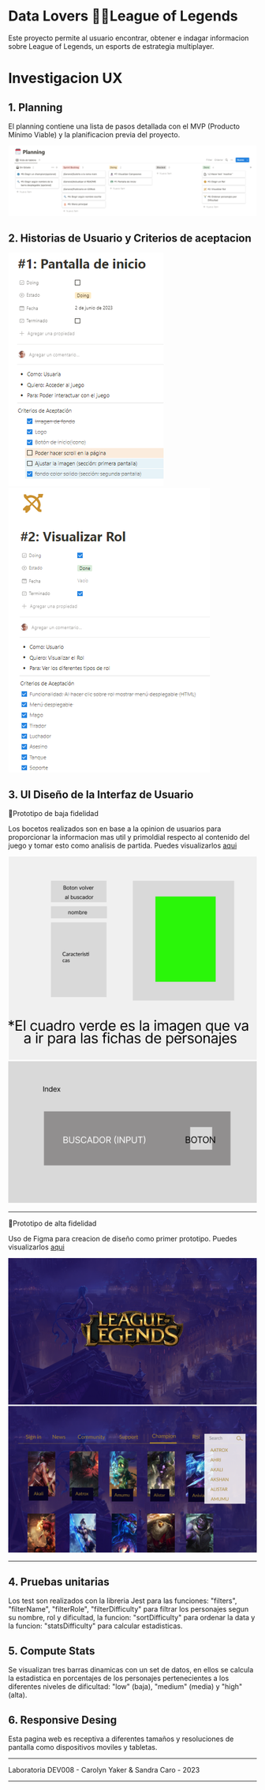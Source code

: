 # Data Lovers 🐱‍💻League of Legends

Este proyecto permite al usuario encontrar, obtener e indagar informacion sobre League of Legends, un esports de estrategia multiplayer.

# Investigacion UX
## 1. Planning

El planning contiene una lista de pasos detallada con el MVP (Producto Mínimo Viable) y la planificacion previa del proyecto. 

![Alt text](src/Img/planning.png)

## 2. Historias de Usuario y Criterios de aceptacion

![Alt text](<src/Img/Historia 1.png>)
![Alt text](<src/Img/Historia 2.png>)

## 3. UI Diseño de la Interfaz de Usuario 

🔸Prototipo de baja fidelidad 

Los bocetos realizados son en base a la opinion de usuarios para proporcionar la informacion mas util y primoldial respecto al contenido del juego y tomar esto como analisis de partida. 
Puedes visualizarlos [aqui](https://www.figma.com/file/pY6lYFKRL5IbeTae58ePR2/League-of-Legends-team-library?type=design&node-id=0-1&t=W2fgLNZGs8YJF5Uv-0)

![Alt text](<src/Img/Baja Fidelidad 1.png>)
![Alt text](<src/Img/Baja Fidelidad 2.png>)

***

🔸Prototipo de alta fidelidad 

Uso de Figma para creacion de diseño como primer prototipo. 
Puedes visualizarlos [aqui](https://www.figma.com/file/pY6lYFKRL5IbeTae58ePR2/League-of-Legends-team-library?type=design&node-id=1928-7&t=1eiSMjalcLZXZQPO-0)

![Alt text](<src/Img/Alta Fidelidad 1.png>)
![Alt text](<src/Img/Alta Fidelidad 2.png>)

***

## 4. Pruebas unitarias

Los test son realizados con la libreria Jest para las funciones: "filters", "filterName", "filterRole", "filterDifficulty" para filtrar los personajes segun su nombre, rol y dificultad, la funcion: "sortDifficulty" para ordenar la data y la funcion: "statsDifficulty" para calcular estadisticas.

## 5. Compute Stats

Se visualizan tres barras dinamicas con un set de datos, en ellos se calcula la estadistica en porcentajes de los personajes pertenecientes a los diferentes niveles de dificultad: "low" (baja), "medium" (media) y "high" (alta).

## 6. Responsive Desing

Esta pagina web es receptiva a diferentes tamaños y resoluciones de pantalla como dispositivos moviles y tabletas.

***
Laboratoria DEV008 - Carolyn Yaker & Sandra Caro - 2023

***